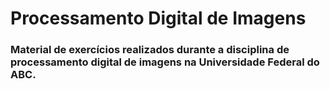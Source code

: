 # Processamento Digital de Imagens
### Material de exercícios realizados durante a disciplina de processamento digital de imagens na Universidade Federal do ABC.
